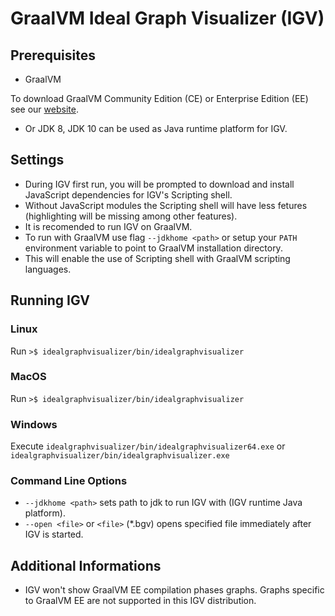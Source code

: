 # GraalVM Ideal Graph Visualizer (IGV)

## Prerequisites

- GraalVM

To download GraalVM Community Edition (CE) or Enterprise Edition (EE) see our [website](www.graalvm.org).

- Or JDK 8, JDK 10 can be used as Java runtime platform for IGV.

## Settings

- During IGV first run, you will be prompted to download and install JavaScript dependencies for IGV's Scripting shell.
 - Without JavaScript modules the Scripting shell will have less fetures (highlighting will be missing among other features).
- It is recomended to run IGV on GraalVM.
 - To run with GraalVM use flag `--jdkhome <path>` or setup your `PATH` environment variable to point to GraalVM installation directory.
  - This will enable the use of Scripting shell with GraalVM scripting languages.

## Running IGV

### Linux

Run `>$ idealgraphvisualizer/bin/idealgraphvisualizer`

### MacOS

Run `>$ idealgraphvisualizer/bin/idealgraphvisualizer`

### Windows

Execute `idealgraphvisualizer/bin/idealgraphvisualizer64.exe` or `idealgraphvisualizer/bin/idealgraphvisualizer.exe`

### Command Line Options
- `--jdkhome <path>` sets path to jdk to run IGV with (IGV runtime Java platform).
- `--open <file>` or `<file>` (*.bgv) opens specified file immediately after IGV is started.

## Additional Informations
- IGV won't show GraalVM EE compilation phases graphs. Graphs specific to GraalVM EE are not supported in this IGV distribution. 